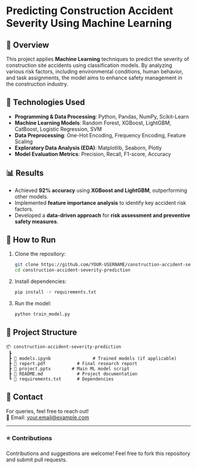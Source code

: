 # Predicting Construction Accident Severity Using Machine Learning

## 📌 Overview
This project applies **Machine Learning** techniques to predict the severity of construction site accidents using classification models. By analyzing various risk factors, including environmental conditions, human behavior, and task assignments, the model aims to enhance safety management in the construction industry.

## 🔧 Technologies Used
- **Programming & Data Processing**: Python, Pandas, NumPy, Scikit-Learn
- **Machine Learning Models**: Random Forest, XGBoost, LightGBM, CatBoost, Logistic Regression, SVM
- **Data Preprocessing**: One-Hot Encoding, Frequency Encoding, Feature Scaling
- **Exploratory Data Analysis (EDA)**: Matplotlib, Seaborn, Plotly
- **Model Evaluation Metrics**: Precision, Recall, F1-score, Accuracy

## 📊 Results
- Achieved **92% accuracy** using **XGBoost and LightGBM**, outperforming other models.
- Implemented **feature importance analysis** to identify key accident risk factors.
- Developed a **data-driven approach** for **risk assessment and preventive safety measures**.

## 🚀 How to Run
1. Clone the repository:  
   ```bash
   git clone https://github.com/YOUR-USERNAME/construction-accident-severity-prediction.git
   cd construction-accident-severity-prediction
   ```
2. Install dependencies:  
   ```bash
   pip install -r requirements.txt
   ```
3. Run the model:  
   ```bash
   python train_model.py
   ```

## 📂 Project Structure
```
📦 construction-accident-severity-prediction
 ┣           
 ┣ 📂 models.ipynb                # Trained models (if applicable)
 ┣ 📜 report.pdf            # Final research report
 ┣ 📜 project.pptx        # Main ML model script
 ┣ 📜 README.md             # Project documentation
 ┗ 📜 requirements.txt      # Dependencies
```

## 📢 Contact
For queries, feel free to reach out!  
📧 Email: [your.email@example.com](mailto:punnasurya2000@gmail.com)  
 

---

### ⭐ Contributions
Contributions and suggestions are welcome! Feel free to fork this repository and submit pull requests.

